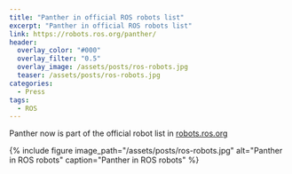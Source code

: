 ```yaml
---
title: "Panther in official ROS robots list"
excerpt: "Panther in official ROS robots list"
link: https://robots.ros.org/panther/
header:
  overlay_color: "#000"
  overlay_filter: "0.5"
  overlay_image: /assets/posts/ros-robots.jpg
  teaser: /assets/posts/ros-robots.jpg
categories:
  - Press
tags:
  - ROS
---
```


Panther now is part of the official robot list in [robots.ros.org](https://robots.ros.org/)

{% include figure image_path="/assets/posts/ros-robots.jpg" alt="Panther in ROS robots" caption="Panther in ROS robots" %}